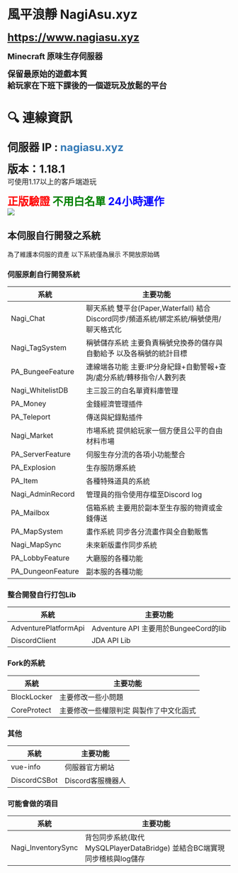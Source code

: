 # 風平浪靜 NagiAsu.xyz 
<font size="5"><b>https://www.nagiasu.xyz</b></font>

<font size="4"><b>Minecraft 原味生存伺服器</b></font>

<font size="4"><b>保留最原始的遊戲本質</b></font>  
<font size="4"><b>給玩家在下班下課後的一個遊玩及放鬆的平台</b></font>

# :mag: 連線資訊
<font size="5"><b>伺服器 IP : <font color="#337ab7">nagiasu.xyz</font></b></font>

<font size="5"><b>版本：1.18.1  </b></font>  
<font size="3">可使用1.17以上的客戶端遊玩</font> 

<font size="5" color="red"><b>正版驗證</b></font><font size="5" color="green"><b>  不用白名單</b></font><font size="5" color="blue"><b>  24小時運作</b></font>  
<img src="https://minecraft-mp.com/leaderboard-223828.png">

## 本伺服自行開發之系統
為了維護本伺服的資產 以下系統僅為展示 不開放原始碼  
### 伺服原創自行開發系統
| 系統 | 主要功能 | 
| -------- | -------- |
|  Nagi_Chat | 聊天系統 雙平台(Paper,Waterfall) 結合Discord同步/頻道系統/綁定系統/稱號使用/聊天格式化  |
Nagi_TagSystem | 稱號儲存系統 主要負責稱號兌換券的儲存與自動給予 以及各稱號的統計目標 |
PA_BungeeFeature | 連線端各功能 主要:IP分身紀錄+自動警報+查詢/處分系統/轉移指令/人數列表 |
Nagi_WhitelistDB | 主三設三的白名單資料庫管理 |
PA_Money | 金錢經濟管理插件
PA_Teleport | 傳送與紀錄點插件 |
Nagi_Market | 市場系統 提供給玩家一個方便且公平的自由材料市場 |
PA_ServerFeature | 伺服生存分流的各項小功能整合 |
PA_Explosion | 生存服防爆系統 |
PA_Item | 各種特殊道具的系統 |
Nagi_AdminRecord | 管理員的指令使用存檔至Discord log |
PA_Mailbox | 信箱系統 主要用於副本至生存服的物資或金錢傳送 |
PA_MapSystem | 畫作系統 同步各分流畫作與全自動販售 |
Nagi_MapSync | 未來新版畫作同步系統 |
PA_LobbyFeature | 大廳服的各種功能 |
PA_DungeonFeature | 副本服的各種功能 |

### 整合開發自行打包Lib
| 系統 | 主要功能 | 
| -------- | -------- |
| AdventurePlatformApi | Adventure API 主要用於BungeeCord的lib |
| DiscordClient | JDA API Lib |

### Fork的系統
| 系統 | 主要功能 | 
| -------- | -------- |
| BlockLocker | 主要修改一些小問題 |
| CoreProtect | 主要修改一些權限判定 與製作了中文化函式 |

### 其他
| 系統 | 主要功能 | 
| -------- | -------- |
| vue-info | 伺服器官方網站 |
| DiscordCSBot | Discord客服機器人 |

### 可能會做的項目
| 系統 | 主要功能 | 
| -------- | -------- |
| Nagi_InventorySync | 背包同步系統(取代MySQLPlayerDataBridge) 並結合BC端實現同步稽核與log儲存 |
